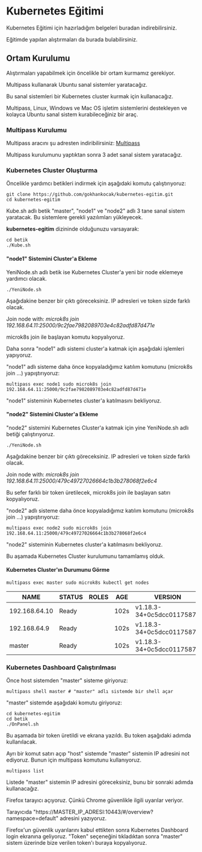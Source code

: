 # Kubernetes Eğitimi

Kubernetes Eğitimi için hazırladığım belgeleri buradan indirebilirsiniz.

Eğitimde yapılan alıştırmaları da burada bulabilirsiniz.

## Ortam Kurulumu

Alıştırmaları yapabilmek için öncelikle bir ortam kurmamız gerekiyor.

Multipass kullanarak Ubuntu sanal sistemler yaratacağız.

Bu sanal sistemleri bir Kubernetes cluster kurmak için kullanacağız.

Multipass, Linux, Windows ve Mac OS işletim sistemlerini destekleyen ve kolayca Ubuntu sanal sistem kurabileceğiniz bir araç.

### Multipass Kurulumu

Multipass aracını şu adresten indiribilirsiniz:
[Multipass](https://multipass.run/)

Multipass kurulumunu yaptıktan sonra 3 adet sanal sistem yaratacağız.

### Kubernetes Cluster Oluşturma

Öncelikle yardımcı betikleri indirmek için aşağıdaki komutu çalıştırıyoruz:

```shell
git clone https://github.com/gokhankocak/kubernetes-egitim.git
cd kubernetes-egitim
```

Kube.sh adlı betik "master", "node1" ve "node2" adlı 3 tane sanal sistem yaratacak.
Bu sistemlere gerekli yazılımları yükleyecek.

**kubernetes-egitim** dizininde olduğunuzu varsayarak:

```shell
cd betik
./Kube.sh
```

#### "node1" Sistemini Cluster'a Ekleme

YeniNode.sh adlı betik ise Kubernetes Cluster'a yeni bir node eklemeye yardımcı olacak.

```shell
./YeniNode.sh
```

Aşağıdakine benzer bir çıktı göreceksiniz. IP adresleri ve token sizde farklı olacak.

Join node with: *microk8s join 192.168.64.11:25000/9c2fae7982089703e4c82adfd87d471e*

microk8s join ile başlayan komutu kopyalıyoruz.

Daha sonra "node1" adlı sistemi cluster'a katmak için aşağıdaki işlemleri yapıyoruz.

"node1" adlı sisteme daha önce kopyaladığımız katılım komutunu (microk8s join ...) yapıştırıyoruz:

```shell
multipass exec node1 sudo microk8s join 192.168.64.11:25000/9c2fae7982089703e4c82adfd87d471e
```

"node1" sisteminin Kubernetes cluster'a katılmasını bekliyoruz.

#### "node2" Sistemini Cluster'a Ekleme

"node2" sistemini Kubernetes Cluster'a katmak için yine YeniNode.sh adlı betiği çalıştırıyoruz.
```shell
./YeniNode.sh
```

Aşağıdakine benzer bir çıktı göreceksiniz. IP adresleri ve token sizde farklı olacak.

Join node with: *microk8s join 192.168.64.11:25000/479c49727026664c1b3b278068f2e6c4*

Bu sefer farklı bir token üretilecek, microk8s join ile başlayan satırı kopyalıyoruz.

"node2" adlı sisteme daha önce kopyaladığımız katılım komutunu (microk8s join ...) yapıştırıyoruz:

```shell
multipass exec node2 sudo microk8s join 192.168.64.11:25000/479c49727026664c1b3b278068f2e6c4
```

"node2" sisteminin Kubernetes cluster'a katılmasını bekliyoruz.

Bu aşamada Kubernetes Cluster kurulumunu tamamlamış olduk.

#### Kubernetes Cluster'ın Durumunu Görme

```shell
multipass exec master sudo microk8s kubectl get nodes
```

| NAME         |   STATUS   |  ROLES |   AGE   | VERSION                   |
|--------------|------------|--------|---------|---------------------------|
|192.168.64.10 |  Ready     | <none> |   102s  | v1.18.3-34+0c5dcc01175871 |
|192.168.64.9  |  Ready     | <none> |   102s  | v1.18.3-34+0c5dcc01175871 |
|master        |  Ready     | <none> |   102s  | v1.18.3-34+0c5dcc01175871 |

### Kubernetes Dashboard Çalıştırılması

Önce host sistemden "master" sisteme giriyoruz:

```shell
multipass shell master # "master" adlı sistemde bir shell açar
```

"master" sistemde aşağıdaki komutu giriyoruz:

```shell
cd kubernetes-egitim
cd betik
./OnPanel.sh
```
Bu aşamada bir token üretildi ve ekrana yazıldı. Bu token aşağıdaki adımda kullanılacak.

Ayrı bir komut satırı açıp "host" sistemde "master" sistemin IP adresini not ediyoruz.
Bunun için multipass komutunu kullanıyoruz.

```shell
multipass list
```

Listede "master" sistemin IP adresini göreceksiniz, bunu bir sonraki adımda kullanacağız.

Firefox tarayıcı açıyoruz. Çünkü Chrome güvenlikle ilgili uyarılar veriyor.

Tarayıcıda "https://MASTER_IP_ADRESI:10443/#/overview?namespace=default" adresini yazıyoruz.

Firefox'un güvenlik uyarılarını kabul ettikten sonra Kubernetes Dashboard login ekranına geliyoruz.
"Token" seçeneğini tıkladıktan sonra "master" sistem üzerinde bize verilen token'ı buraya kopyalıyoruz.
